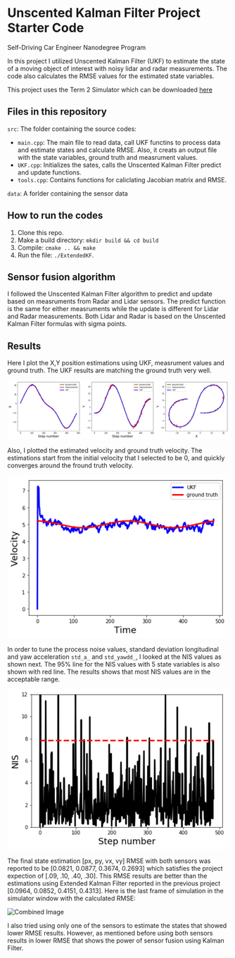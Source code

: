 # Unscented Kalman Filter Project Starter Code
Self-Driving Car Engineer Nanodegree Program

In this project I utilized Unscented Kalman Filter (UKF) to estimate the state of a moving object of interest with noisy lidar and radar measurements. The code also calculates the RMSE values for the estimated state variables. 

This project uses the Term 2 Simulator which can be downloaded [here](https://github.com/udacity/self-driving-car-sim/releases)

## Files in this repository

`src`: The folder containing the source codes:
* `main.cpp`: The main file to read data, call UKF functins to process data and estimate states and calculate RMSE. Also, it creats an output file with the state variables, ground truth and measrument values. 
* `UKF.cpp`: Initializes the sates, calls the Unscented Kalman Filter predict and update functions.
* `tools.cpp`: Contains functions for caliclating Jacobian matrix and RMSE.

`data`: A forlder containing the sensor data

## How to run the codes

1. Clone this repo.
2. Make a build directory: `mkdir build && cd build`
3. Compile: `cmake .. && make` 
4. Run the file: `./ExtendedKF`. 


## Sensor fusion algorithm
I followed the Unscented Kalman Filter algorithm to predict and update based on measruments from Radar and Lidar sensors. The predict function is the same for either measruments while the update is different for Lidar and Radar measurements. Both Lidar and Radar is based on the Unscented Kalman Filter formulas with sigma points.

## Results
Here I plot the X,Y position estimations using UKF, measrument values and ground truth. The UKF results are matching the ground truth very well. 

<img src="./output_images/Position.png" width="900" alt="Combined Image" />

Also, I plotted the estimated velocity and ground truth velocity. The estimations start from the initial velocity that I selected to be 0, and quickly converges around the fround truth velocity.  

<img src="./output_images/Velocity.png" width="500" alt="Combined Image" />

In order to tune the process noise values, standard deviation longitudinal and yaw acceleration `std_a_` and `std_yawdd_`, I looked at the NIS values as shown next. The 95% line for the NIS values with 5 state variables is also shown with red line. The results shows that most NIS values are in the acceptable range.

<img src="./output_images/NIS.png" width="500" alt="Combined Image" />

The final state estimation [px, py, vx, vy] RMSE with both sensors was reported to be [0.0821, 0.0877, 0.3674, 0.2693] which satisfies the project expection of [.09, .10, .40, .30]. This RMSE results are better than the estimations using Extended Kalman Filter reported in the previous project [0.0964, 0.0852, 0.4151, 0.4313]. Here is the last frame of simulation in the simulator window with the calculated RMSE: 

<img src="./output_images/final_RMSE.png.png" width="500" alt="Combined Image" />

I also tried using only one of the sensors to estimate the states that showed lower RMSE results. However, as mentioned before using both sensors results in lower RMSE that shows the power of sensor fusion using Kalman Filter.  



